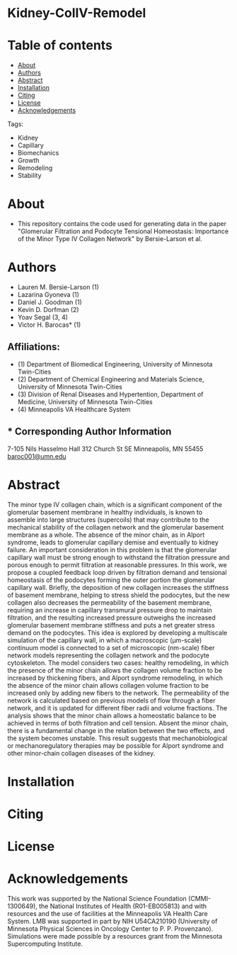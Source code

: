 # Kidney-ColIV-Remodel
# Table of contents
- [About](#About)
- [Authors](#Authors)
- [Abstract](#Abstract)  
- [Installation](#Installation)
- [Citing](#Cite)
- [License](#License)
- [Acknowledgements](#Acknowledgements)

Tags:
  - Kidney
  - Capillary
  - Biomechanics
  - Growth
  - Remodeling
  - Stability
  
# About
- This repository contains the code used for generating data in the paper "Glomerular Filtration and Podocyte Tensional Homeostasis: Importance of the Minor Type IV Collagen Network" by Bersie-Larson et al. 

# Authors
- Lauren M. Bersie-Larson (1)
- Lazarina Gyoneva (1)
- Daniel J. Goodman (1)
- Kevin D. Dorfman (2)
- Yoav Segal (3, 4)
- Victor H. Barocas* (1)

## Affiliations:
 - (1) Department of Biomedical Engineering, University of Minnesota Twin-Cities
 - (2) Department of Chemical Engineering and Materials Science, University of Minnesota Twin-Cities
 - (3) Division of Renal Diseases and Hypertention, Department of Medicine, University of Minnesota Twin-Cities
 - (4) Minneapolis VA Healthcare System
 
## * Corresponding Author Information
7-105 Nils Hasselmo Hall
312 Church St SE
Minneapolis, MN 55455 \
baroc001@umn.edu

#  Abstract
The minor type IV collagen chain, which is a significant component of the glomerular basement
membrane in healthy individuals, is known to assemble into large structures (supercoils) that
may contribute to the mechanical stability of the collagen network and the glomerular
basement membrane as a whole. The absence of the minor chain, as in Alport syndrome, leads
to glomerular capillary demise and eventually to kidney failure. An important consideration in
this problem is that the glomerular capillary wall must be strong enough to withstand the
filtration pressure and porous enough to permit filtration at reasonable pressures. In this work,
we propose a coupled feedback loop driven by filtration demand and tensional homeostasis of
the podocytes forming the outer portion the glomerular capillary wall. Briefly, the deposition of
new collagen increases the stiffness of basement membrane, helping to stress shield the
podocytes, but the new collagen also decreases the permeability of the basement membrane,
requiring an increase in capillary transmural pressure drop to maintain filtration, and the
resulting increased pressure outweighs the increased glomerular basement membrane stiffness
and puts a net greater stress demand on the podocytes. This idea is explored by developing a
multiscale simulation of the capillary wall, in which a macroscopic (µm-scale) continuum model
is connected to a set of microscopic (nm-scale) fiber network models representing the collagen
network and the podocyte cytoskeleton. The model considers two cases: healthy remodeling, in
which the presence of the minor chain allows the collagen volume fraction to be increased by
thickening fibers, and Alport syndrome remodeling, in which the absence of the minor chain
allows collagen volume fraction to be increased only by adding new fibers to the network. The
permeability of the network is calculated based on previous models of flow through a fiber
network, and it is updated for different fiber radii and volume fractions. The analysis shows that
the minor chain allows a homeostatic balance to be achieved in terms of both filtration and cell
tension. Absent the minor chain, there is a fundamental change in the relation between the
two effects, and the system becomes unstable. This result suggests that mechanobiological or
mechanoregulatory therapies may be possible for Alport syndrome and other minor-chain
collagen diseases of the kidney.

# Installation

# Citing

# License

# Acknowledgements
This work was supported by the National Science Foundation (CMMI-1300649), the National
Institutes of Health (R01-EB005813) and with resources and the use of facilities at the
Minneapolis VA Health Care System. LMB was supported in part by NIH U54CA210190
(University of Minnesota Physical Sciences in Oncology Center to P. P. Provenzano). Simulations
were made possible by a resources grant from the Minnesota Supercomputing Institute.
